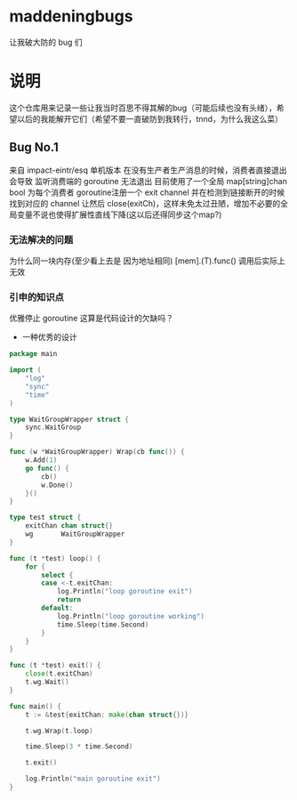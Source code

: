 # maddeningbugs
让我破大防的 bug 们

# 说明
这个仓库用来记录一些让我当时百思不得其解的bug（可能后续也没有头绪），希望以后的我能解开它们（希望不要一直破防到我转行，tnnd，为什么我这么菜）

## Bug No.1

来自 impact-eintr/esq 单机版本 在没有生产者生产消息的时候，消费者直接退出会导致 监听消费端的 goroutine 无法退出 目前使用了一个全局 map[string]chan bool 为每个消费者 goroutine注册一个 exit channel 并在检测到链接断开的时候找到对应的 channel 让然后 close(exitCh)，这样未免太过丑陋，增加不必要的全局变量不说也使得扩展性直线下降(这以后还得同步这个map?)

### 无法解决的问题

为什么同一块内存(至少看上去是 因为地址相同) [mem].(T).func() 调用后实际上无效

### 引申的知识点

优雅停止 goroutine 这算是代码设计的欠缺吗？

- 一种优秀的设计

``` go
package main

import (
	"log"
	"sync"
	"time"
)

type WaitGroupWrapper struct {
	sync.WaitGroup
}

func (w *WaitGroupWrapper) Wrap(cb func()) {
	w.Add(1)
	go func() {
		cb()
		w.Done()
	}()
}

type test struct {
	exitChan chan struct{}
	wg       WaitGroupWrapper
}

func (t *test) loop() {
	for {
		select {
		case <-t.exitChan:
			log.Println("loop goroutine exit")
			return
		default:
			log.Println("loop goroutine working")
			time.Sleep(time.Second)
		}
	}
}

func (t *test) exit() {
	close(t.exitChan)
	t.wg.Wait()
}

func main() {
	t := &test{exitChan: make(chan struct{})}

	t.wg.Wrap(t.loop)

	time.Sleep(3 * time.Second)

	t.exit()

	log.Println("main goroutine exit")
}

```
